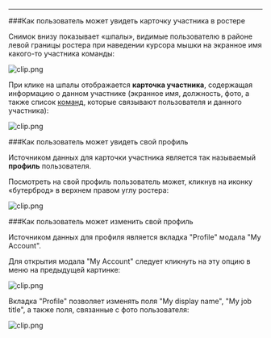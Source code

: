 ***

###Как пользователь может увидеть карточку участника в ростере

Снимок внизу показывает «шпалы», видимые пользователю в районе левой границы ростера при наведении курсора мышки на экранное имя какого-то участника команды: 

![clip.png](https://in.kato.im/e4cac3f49313c351a31b1ac2a01087c053bfbcd8621b412ba0a4552af975b2fd/clip.png)

При клике на шпалы отображается **карточка участника**, содержащая информацию о данном участнике (экранное имя, должность, фото, а также список [команд](/articles/ru/general/cheatsheet#multiple-orgs), которые связывают пользователя и данного участника):

![clip.png](https://in.kato.im/2eb0b3c84c6a6a44de643b4efbfd6ef0b1e4a1e4d4be518692bd22af6225475/clip.png)

###Как пользователь может увидеть свой профиль

Источником данных для карточки участника является так называемый **профиль** пользователя.

Посмотреть на свой профиль пользователь может, кликнув на иконку «бутерброд» в верхнем правом углу ростера:

![clip.png](https://in.kato.im/81114045469461b5ef1a077eec9629ccee3be8e6c070fde991aab7f147fd9114/clip.png)

###Как пользователь может изменить свой профиль

Источником данных для профиля является вкладка "Profile" модала "My Account".

Для открытия модала "My Account" следует кликнуть на эту опцию в меню на предыдущей картинке:

![clip.png](https://in.kato.im/f07c0af756628e8f2c45eed6fb6aa630fb9b06a9ca959398af10be5c4a7e342/clip.png)

Вкладка "Profile" позволяет изменять поля "My display name", "My job title", а также поля, связанные с фото пользователя:

![clip.png](https://in.kato.im/e601ffc32a9fbf23999a5a1178eadb7434e14126bf7824a05d5caf57823/clip.png)
